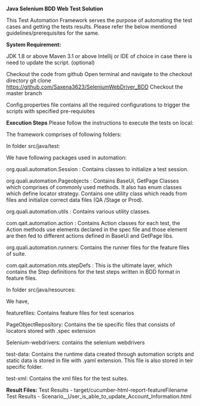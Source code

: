 **Java Selenium BDD Web Test Solution**


This Test Automation Framework serves the purpose of automating the test cases and getting the tests results. Please refer the below mentioned guidelines/prerequisites for the same.

**System Requirement:**


JDK 1.8 or above
Maven 3.1 or above
Intellij or IDE of choice in case there is need to update the script. (optional)


Checkout the code from github
Open terminal and navigate to the checkout directory
git clone https://github.com/Saxena3623/SeleniumWebDriver_BDD
Checkout the master branch


Config.properties file contains all the required configurations to trigger the scripts with  specified  pre-requisites

**Execution Steps**
Please follow the instructions to execute the tests on local:

The framework comprises of following folders:

In folder src/java/test:

We have following packages used in automation:

org.quali.automation.Session : Contains classes to initialize a test session.

org.quali.automation.Pageobjects : Contains BaseUi, GetPage Classes which comprises of commonly used methods. It also has enum classes which define locator strategy. Contains one utility class which reads from files and initialize correct data files (QA /Stage or Prod).


org.quali.automation.utils : Contains various utility classes.

com.qait.automation.action : Contains Action classes for each test, the Action methods use elements declared in the spec file and those element are then fed to different actions defined in BaseUi and GetPage libs.

org.quali.automation.runners: Contains the runner files for the feature files of suite.


com.qait.automation.mts.stepDefs : This is the ultimate layer, which contains the Step definitions for the test steps written in BDD format in feature files.

In folder src/java/resources:

We have,

featurefiles: Contains feature files for test scenarios


PageObjectRepository: Contains the tie specific files that consists of locators stored with .spec extension

Selenium-webdrivers: contains the selenium webdrivers

test-data: Contains the runtime data created through automation scripts and static data is stored in file with .yaml extension. This file is also stored in teir specific folder.

test-xml: Contains the xml files for the test suites.


**Result Files:**
Test Results - target/cucumber-html-report-featureFilename
Test Results - Scenario__User_is_able_to_update_Account_Information.html
